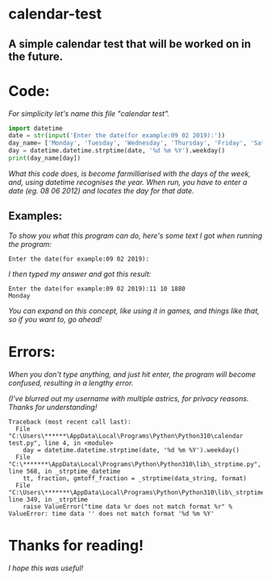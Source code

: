 # calendar-test

## A simple calendar test that will be worked on in the future.

# Code:

*For simplicity let's name this file "calendar test".*

```py
import datetime 
date = str(input('Enter the date(for example:09 02 2019):'))
day_name= ['Monday', 'Tuesday', 'Wednesday', 'Thursday', 'Friday', 'Saturday','Sunday']
day = datetime.datetime.strptime(date, '%d %m %Y').weekday()
print(day_name[day]) 

```
*What this code does, is become farmilliarised with the days of the week, and, using datetime recognises the year. When run, you have to enter a date (eg. 08 06 2012) and locates the day for that date.*

## Examples:

*To show you what this program can do, here's some text I got when running the program:*

```
Enter the date(for example:09 02 2019):

```
*I then typed my answer and got this result:*

```
Enter the date(for example:09 02 2019):11 10 1880
Monday

```
*You can expand on this concept, like using it in games, and things like that, so if you want to, go ahead!*

# Errors:

*When you don't type anything, and just hit enter, the program will become confused, resulting in a lengthy error.*

*(I've blurred out my username with multiple astrics, for privacy reasons. Thanks for understanding!*
```
Traceback (most recent call last):
  File "C:\Users\******\AppData\Local\Programs\Python\Python310\calendar test.py", line 4, in <module>
    day = datetime.datetime.strptime(date, '%d %m %Y').weekday()
  File "C:\*******\AppData\Local\Programs\Python\Python310\lib\_strptime.py", line 568, in _strptime_datetime
    tt, fraction, gmtoff_fraction = _strptime(data_string, format)
  File "C:\Users\*******\AppData\Local\Programs\Python\Python310\lib\_strptime.py", line 349, in _strptime
    raise ValueError("time data %r does not match format %r" %
ValueError: time data '' does not match format '%d %m %Y'

```
# Thanks for reading!

*I hope this was useful!*
